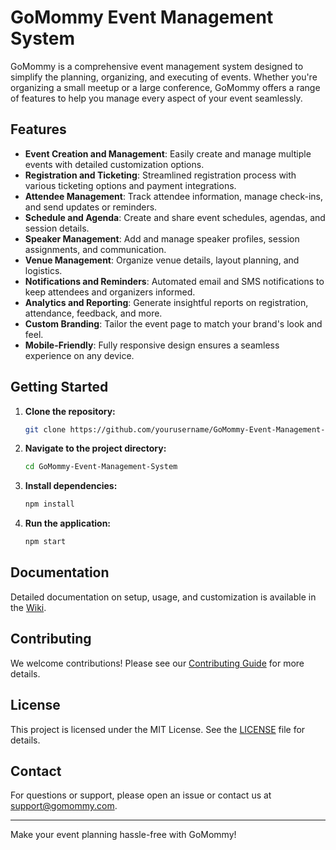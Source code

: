 # GoMommy Event Management System

GoMommy is a comprehensive event management system designed to simplify the planning, organizing, and executing of events. Whether you're organizing a small meetup or a large conference, GoMommy offers a range of features to help you manage every aspect of your event seamlessly.

## Features

- **Event Creation and Management**: Easily create and manage multiple events with detailed customization options.
- **Registration and Ticketing**: Streamlined registration process with various ticketing options and payment integrations.
- **Attendee Management**: Track attendee information, manage check-ins, and send updates or reminders.
- **Schedule and Agenda**: Create and share event schedules, agendas, and session details.
- **Speaker Management**: Add and manage speaker profiles, session assignments, and communication.
- **Venue Management**: Organize venue details, layout planning, and logistics.
- **Notifications and Reminders**: Automated email and SMS notifications to keep attendees and organizers informed.
- **Analytics and Reporting**: Generate insightful reports on registration, attendance, feedback, and more.
- **Custom Branding**: Tailor the event page to match your brand's look and feel.
- **Mobile-Friendly**: Fully responsive design ensures a seamless experience on any device.

## Getting Started

1. **Clone the repository:**
   ```bash
   git clone https://github.com/yourusername/GoMommy-Event-Management-System.git
   ```
2. **Navigate to the project directory:**
   ```bash
   cd GoMommy-Event-Management-System
   ```
3. **Install dependencies:**
   ```bash
   npm install
   ```
4. **Run the application:**
   ```bash
   npm start
   ```

## Documentation

Detailed documentation on setup, usage, and customization is available in the [Wiki](https://github.com/yourusername/GoMommy-Event-Management-System/wiki).

## Contributing

We welcome contributions! Please see our [Contributing Guide](https://github.com/yourusername/GoMommy-Event-Management-System/blob/main/CONTRIBUTING.md) for more details.

## License

This project is licensed under the MIT License. See the [LICENSE](https://github.com/yourusername/GoMommy-Event-Management-System/blob/main/LICENSE) file for details.

## Contact

For questions or support, please open an issue or contact us at support@gomommy.com.

---

Make your event planning hassle-free with GoMommy!

